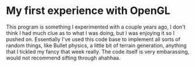 # My first experience with OpenGL
This program is something I experimented with a couple years ago, I don't think I had much clue as to what I was doing, but I was enjoying it so I pushed on. Essentially I've used this code base to implement all sorts of random things, like Bullet physics, a little bit of terrain generation, anything that I tickled my fancy that week really. The code itself is very embarassing, would not recommend sifting through ahahhaa.
